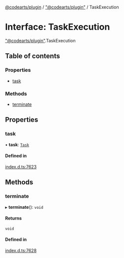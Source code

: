 [@codearts/plugin](../README.md) / ["@codearts/plugin"](../modules/_codearts_plugin_.md) / TaskExecution

# Interface: TaskExecution

["@codearts/plugin"](../modules/_codearts_plugin_.md).TaskExecution

## Table of contents

### Properties

- [task](codearts_plugin_.TaskExecution.md#task)

### Methods

- [terminate](codearts_plugin_.TaskExecution.md#terminate)

## Properties

### task

• **task**: [`Task`](../classes/codearts_plugin_.Task.md)

#### Defined in

[index.d.ts:7623](https://github.com/huaweicloud/cloudide-plugin-api/blob/03c74e5/index.d.ts#L7623)

## Methods

### terminate

▸ **terminate**(): `void`

#### Returns

`void`

#### Defined in

[index.d.ts:7628](https://github.com/huaweicloud/cloudide-plugin-api/blob/03c74e5/index.d.ts#L7628)
